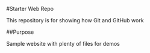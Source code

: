 #Starter Web Repo

This repository is for showing how Git and GitHub work

##Purpose

Sample website with plenty of files for demos